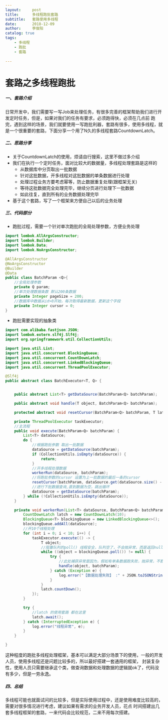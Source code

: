 ```yaml
---
layout:     post
title:      多线程跑批套路
subtitle:   套路使用多线程
date:       2018-12-09
author:     李俊阳
catalog: true
tags:
    - 多线程
    - 跑批
    - 套路
  
---
```

# 套路之多线程跑批

##### 一、套路介绍

日常开发中，我们需要写一写Job来处理任务，有很多完善的框架帮助我们进行开发定时任务，但是，如果对我们的任务有要求，必须跑得快，必须在几点前
跑完，遇到这样的场景，我们就要使用一写跑批利器，套路有很多，使用多线程，就是一个很重要的套路，下面分享一个用了N久的多线程套路CountdownLatch。


##### 二、思路分享

* 关于CountdownLatch的使用，烦请自行搜索，这里不做过多介绍
* 我们在执行一个定时任务，面对比较大的数据量，多线程处理套路是这样的
    * 从数据库中分页取出一批数据
    * 针对这批数据，开多线程对这批数据的单条数据进行处理
    * 处理过程业务方要考虑幂等，防止数据重复处理(跟框架无关)
    * 等待这批数据完全处理完毕，继续分页进行处理下一批数据
    * 如此往复，直到所有的业务数据处理完毕
* 基于这个套路，写了一个框架来方便自己以后的业务处理
##### 三、代码部分

* 跑批过程，需要一个针对单次跑批的全局处理参数，方便业务处理

```java
import lombok.AllArgsConstructor;
import lombok.Builder;
import lombok.Data;
import lombok.NoArgsConstructor;

@AllArgsConstructor
@NoArgsConstructor
@Builder
@Data
public class BatchParam <Q>{
    //全局处理参数
    private Q param;
    //单次处理数据条数 默认200条数据
    private Integer pageSize = 200;
    //数据库中数据从id>0开始，每次取得最新数据，更新这个字段
    private Integer cursor = 0;
}
```
* 跑批需要实现的抽象类

```java
import com.alibaba.fastjson.JSON;
import lombok.extern.slf4j.Slf4j;
import org.springframework.util.CollectionUtils;

import java.util.List;
import java.util.concurrent.BlockingQueue;
import java.util.concurrent.CountDownLatch;
import java.util.concurrent.LinkedBlockingQueue;
import java.util.concurrent.ThreadPoolExecutor;

@Slf4j
public abstract class BatchExecutor<T, Q> {


    public abstract List<T> getDataSource(BatchParam<Q> batchParam);

    public abstract void handle(T object, BatchParam<Q> batchParam);

    protected abstract void resetCursor(BatchParam<Q> batchParam, T latestData);

    private ThreadPoolExecutor taskExecutor;
    //主流程
    public void execute(BatchParam<Q> batchParam) {
        List<T> dataSource;
        do {
            //根据跑批参数 取出一批数据
            dataSource = getDataSource(batchParam);
            if (CollectionUtils.isEmpty(dataSource)) {
                return;
            }
            //开多线程处理数据
            workerRun(dataSource, batchParam);
            //将跑批参数的cursor 设置为上一批数据的最后一条的cursor
            resetCursor(batchParam, dataSource.get(dataSource.size() - 1));
            //进行下批数据查询,直到数据为空，跳出循环
            dataSource = getDataSource(batchParam);
        } while (!CollectionUtils.isEmpty(dataSource));
    }

    private void workerRun(List<T> dataSource, BatchParam<Q> batchParam) {
        CountDownLatch latch = new CountDownLatch(10);
        BlockingQueue<T> blockingQueue = new LinkedBlockingQueue<>();
        blockingQueue.addAll(dataSource);
        //开10个线程处理
        for (int i = 0; i < 10; i++) {
            taskExecutor.execute(() -> {
                T object;
                //阻塞队列的poll() 线程安全，队列空了，不会抛异常，而是返回null
                while ((object = blockingQueue.poll()) != null) {
                    try {
                        //此处捕获异常是因为，假如有单条数据跑失败，抛异常，不影响其它的数据处理
                        handle(object, batchParam);
                    } catch (Exception e) {
                        log.error("【数据处理失败】 :" + JSON.toJSONString(object), e);
                    }
                }
                latch.countDown();
            });
        }

        try {
            //latch 的使用套路 都在这里
            latch.await();
        } catch (InterruptedException e) {
            log.error("线程异常", e);
        }
    }

}
```

这种程度的跑批多线程处理框架，基本可以满足大部分场景下的使用，一般的开发人员，使用多线程还是问题比较多的，所以最好搭建一套通用的框架，
封装复杂性，使用人员只需要继承这个类，做查询数据和处理数据的逻辑就ok了，代码没有多少，但是一劳永逸。

##### 四、总结
多线程可能也就面试问的比较多，但是实际使用过程中，还是使用难度比较高的，需要对很多情况进行考虑，建议如果有需求的业务开发人员，花点
时间搭建出几套多线程框架的套路，一来代码会比较规范，二来不用每次搭建。

    


